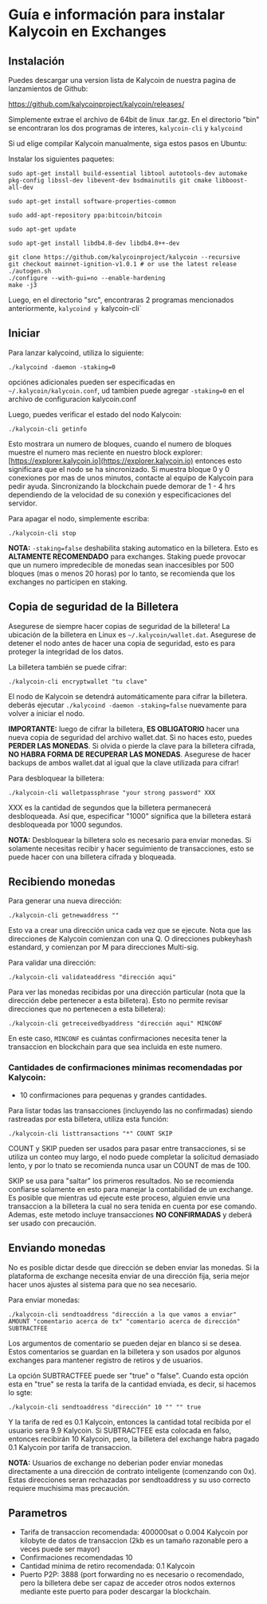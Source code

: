 # Guía e información para instalar Kalycoin en Exchanges 

## **Instalación**

Puedes descargar una version lista de Kalycoin de nuestra pagina de lanzamientos de Github:

https://github.com/kalycoinproject/kalycoin/releases/

Simplemente extrae el archivo de 64bit de linux .tar.gz. En el directorio "bin" se encontraran los dos programas de interes, `kalycoin-cli` y `kalycoind`

Si ud elige compilar Kalycoin manualmente, siga estos pasos en Ubuntu:

Instalar los siguientes paquetes:


```
sudo apt-get install build-essential libtool autotools-dev automake pkg-config libssl-dev libevent-dev bsdmainutils git cmake libboost-all-dev

sudo apt-get install software-properties-common

sudo add-apt-repository ppa:bitcoin/bitcoin

sudo apt-get update

sudo apt-get install libdb4.8-dev libdb4.8++-dev
```



```
git clone https://github.com/kalycoinproject/kalycoin --recursive
git checkout mainnet-ignition-v1.0.1 # or use the latest release
./autogen.sh
./configure --with-gui=no --enable-hardening
make -j3
```

Luego, en el directorio "src", encontraras 2 programas mencionados anteriormente,  `kalycoind y `kalycoin-cli`

## Iniciar

Para lanzar kalycoind, utiliza lo siguiente:


```
./kalycoind -daemon -staking=0
```

opciónes adicionales pueden ser especificadas en `~/.kalycoin/kalycoin.conf`, ud tambien puede agregar `-staking=0` en el archivo  de configuracion kalycoin.conf

Luego, puedes verificar el estado del nodo Kalycoin:


```
./kalycoin-cli getinfo
```


Esto mostrara un numero de bloques, cuando el numero de bloques muestre el numero mas reciente en nuestro block explorer: [https://explorer.kalycoin.io](https://explorer.kalycoin.io) entonces esto significara que el nodo se ha sincronizado. Si muestra bloque 0 y 0 conexiones por mas de unos minutos, contacte al equipo de Kalycoin para pedir ayuda. Sincronizando la blockchain puede demorar de 1 - 4 hrs dependiendo de la velocidad de su conexión y especificaciones del servidor.


Para apagar el nodo, simplemente escriba:

```
./kalycoin-cli stop
```

**NOTA:** `-staking=false` deshabilita staking automatico en la billetera. Esto es  **ALTAMENTE RECOMENDADO** para  exchanges. Staking puede provocar que un numero impredecible de monedas sean inaccesibles por 500 bloques (mas o menos 20 horas) por lo tanto, se recomienda que los exchanges no participen en staking.

## Copia de seguridad de la Billetera

Asegurese de siempre hacer copias de seguridad de la billetera! La ubicación de la billetera en Linux es `~/.kalycoin/wallet.dat`. Asegurese de detener el nodo antes de hacer una copia de seguridad, esto es para proteger la integridad de los datos.

La billetera también se puede cifrar:


```
./kalycoin-cli encryptwallet "tu clave"
```

El nodo de Kalycoin se detendrá automáticamente para cifrar la billetera. deberás ejecutar `./kalycoind -daemon -staking=false` nuevamente para volver a iniciar el nodo.

**IMPORTANTE:** luego de cifrar la billetera,  **ES OBLIGATORIO** hacer una nueva copia de seguridad del archivo wallet.dat. Si no haces esto, puedes **PERDER LAS MONEDAS**. Si olvida o pierde la clave para la billetera cifrada,  **NO HABRA FORMA DE RECUPERAR LAS MONEDAS**. Asegurese de hacer backups de ambos wallet.dat al igual que la clave utilizada para cifrar!

Para desbloquear la billetera:


```
./kalycoin-cli walletpassphrase "your strong password" XXX
```


XXX es la cantidad de segundos que la billetera permanecerá desbloqueada. Así que, especificar "1000" significa que la billetera estará desbloqueada por 1000 segundos.

**NOTA:** Desbloquear la billetera solo es necesario para enviar monedas. Si solamente necesitas recibir y hacer seguimiento de transacciones, esto se puede hacer con una billetera cifrada y bloqueada.

## Recibiendo monedas

Para generar una nueva dirección:


```
./kalycoin-cli getnewaddress ""
```

Esto va a crear una dirección unica cada vez que se ejecute. Nota que las direcciones de Kalycoin comienzan con una Q. O direcciones pubkeyhash estandard, y comienzan por M para direcciones Multi-sig.

Para validar una dirección:


```
./kalycoin-cli validateaddress "dirección aqui"
```

Para ver las monedas recibidas por una dirección particular (nota que la dirección debe pertenecer a esta billetera). Esto no permite revisar direcciones que no pertenecen a esta billetera):


```
./kalycoin-cli getreceivedbyaddress "dirección aqui" MINCONF
```

En este caso, `MINCONF` es cuántas confirmaciones necesita tener la transaccion en blockchain para que sea incluida en este numero.

###  Cantidades de confirmaciones minimas recomendadas por Kalycoin:

- 10 confirmaciones para pequenas y grandes cantidades. 

Para listar todas las transacciones (incluyendo las no confirmadas) siendo rastreadas por esta billetera, utiliza esta función:


```
./kalycoin-cli listtransactions "*" COUNT SKIP
```

COUNT y SKIP pueden ser usados para pasar entre transacciones, si se utiliza un conteo muy largo, el nodo puede completar la solicitud demasiado lento, y por lo tnato se recomienda nunca usar un COUNT de mas de 100.

SKIP se usa para "saltar" los primeros resultados. No se recomienda confiarse solamente en esto para manejar la contabilidad de un exchange. Es posible que mientras ud ejecute este proceso, alguien envie una transaccion a la billetera la cual no sera tenida en cuenta por ese comando. Ademas, este metodo incluye transacciones **NO CONFIRMADAS** y deberá ser usado con precaución.

## Enviando monedas

No es posible dictar desde que dirección se deben enviar las monedas. Si la plataforma de exchange necesita enviar de una dirección fija, seria mejor hacer unos ajustes al sistema para que no sea necesario.

Para enviar monedas:


```
./kalycoin-cli sendtoaddress "dirección a la que vamos a enviar" AMOUNT "comentario acerca de tx" "comentario acerca de dirección" SUBTRACTFEE
```

Los argumentos de comentario se pueden dejar en blanco si se desea. Estos comentarios se guardan en la billetera y son usados por algunos exchanges para mantener registro de retiros y de usuarios.

La opción SUBTRACTFEE puede ser "true" o "false". Cuando esta opción esta en "true" se resta la tarifa de la cantidad enviada, es decir, si hacemos lo sgte:


```
./kalycoin-cli sendtoaddress "dirección" 10 "" "" true
```

Y la tarifa de red es 0.1 Kalycoin, entonces la cantidad total recibida por el usuario sera 9.9 Kalycoin. Si SUBTRACTFEE esta colocada en falso, entonces recibirán 10 Kalycoin, pero, la billetera del exchange habra pagado 0.1 Kalycoin por tarifa de transaccion.

**NOTA:** Usuarios de exchange no deberian poder enviar monedas directamente a una dirección de contrato inteligente (comenzando con 0x). Estas direcciones seran rechazadas por sendtoaddress y su uso correcto requiere muchisima mas precaución.

## Parametros

- Tarifa de transaccion recomendada: 400000sat o 0.004 Kalycoin por kilobyte de datos de transaccion (2kb es un tamaño razonable pero a veces puede ser mayor)
- Confirmaciones recomendadas 10
- Cantidad minima de retiro recomendada: 0.1 Kalycoin
- Puerto P2P: 3888 (port forwarding no es necesario o recomendado, pero la billetera debe ser capaz de acceder otros nodos externos mediante este puerto para poder descargar la blockchain.
